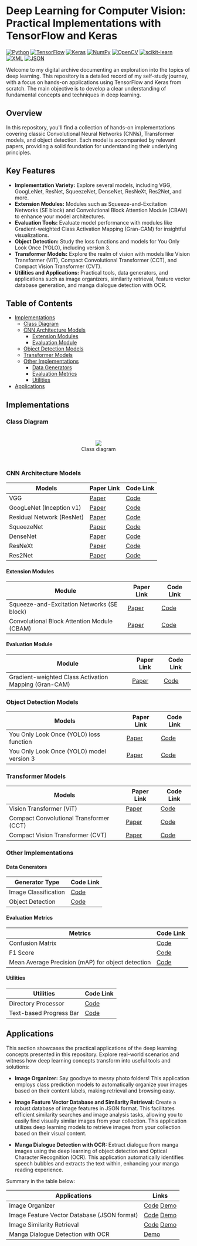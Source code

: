 # Deep Learning for Computer Vision: Practical Implementations with TensorFlow and Keras

[![Python](https://img.shields.io/badge/Python-3.8.12-blue.svg)](https://www.python.org/)
[![TensorFlow](https://img.shields.io/badge/TensorFlow-2.6.0-orange.svg)](https://www.tensorflow.org/)
[![Keras](https://img.shields.io/badge/Keras-blue.svg)](https://keras.io/)
[![NumPy](https://img.shields.io/badge/NumPy-blue.svg)](https://numpy.org/)
[![OpenCV](https://img.shields.io/badge/OpenCV-yellow.svg)](https://opencv.org/)
[![scikit-learn](https://img.shields.io/badge/scikit--learn-yellow.svg)](https://scikit-learn.org/)
[![XML](https://img.shields.io/badge/XML-grey.svg)](https://docs.python.org/3/library/xml.etree.elementtree.html)
[![JSON](https://img.shields.io/badge/JSON-grey.svg)](https://www.json.org/)

Welcome to my digital archive documenting an exploration into the topics of deep learning. This repository is a detailed record of my self-study journey, with a focus on hands-on applications using TensorFlow and Keras from scratch. The main objective is to develop a clear understanding of fundamental concepts and techniques in deep learning.

## Overview

In this repository, you'll find a collection of hands-on implementations covering classic Convolutional Neural Networks (CNNs), Transformer models, and object detection. Each model is accompanied by relevant papers, providing a solid foundation for understanding their underlying principles.

## Key Features
- **Implementation Variety:** Explore several models, including VGG, GoogLeNet, ResNet, SqueezeNet, DenseNet, ResNeXt, Res2Net, and more.
- **Extension Modules:** Modules such as Squeeze-and-Excitation Networks (SE block) and Convolutional Block Attention Module (CBAM) to enhance your model architectures.
- **Evaluation Tools:** Evaluate model performance with modules like Gradient-weighted Class Activation Mapping (Gran-CAM) for insightful visualizations.
- **Object Detection:** Study the loss functions and models for You Only Look Once (YOLO), including version 3.
- **Transformer Models:** Explore the realm of vision with models like Vision Transformer (ViT), Compact Convolutional Transformer (CCT), and Compact Vision Transformer (CVT).
- **Utilities and Applications:** Practical tools, data generators, and applications such as image organizers, similarity retrieval, feature vector database generation, and manga dialogue detection with OCR.

## Table of Contents
- [Implementations](#implementations)
  - [Class Diagram](#class-diagram)
  - [CNN Architecture Models](#cnn-architecture-models)
    - [Extension Modules](#extension-modules)
    - [Evaluation Module](#evaluation-module)
  - [Object Detection Models](#object-detection-models)
  - [Transformer Models](#transformer-models)
  - [Other Implementations](#other-implementations)
    - [Data Generators](#data-generators)
    - [Evaluation Metrics](#evaluation-metrics)
    - [Utilities](#utilities)
- [Applications](#applications)

## Implementations

### Class Diagram

<div style="display: flex; justify-content: center;">
  <div style="margin: 10px;">
    <figure style="text-align: center;">
      <img src="https://raw.githubusercontent.com/catptype/DeepLearning-SelfStudy/main/docs/Class%20Diagram.png" style="max-height:auto;width:auto">
      <figcaption>Class diagram</figcaption>
    </figure>
  </div>
</div>

### CNN Architecture Models

| Models                    | Paper Link                                      | Code Link         |
|---------------------------|-------------------------------------------------|-------------------|
| VGG                       | [Paper](https://arxiv.org/abs/1409.1556)        | [Code](https://github.com/catptype/DeepLearning-SelfStudy/blob/main/model/VGGModel.py)          |
| GoogLeNet (Inception v1)  | [Paper](https://arxiv.org/abs/1409.4842)        | [Code](https://github.com/catptype/DeepLearning-SelfStudy/blob/main/model/GooLeNetModel.py)          |
| Residual Network (ResNet) | [Paper](https://arxiv.org/abs/1512.03385)       | [Code](https://github.com/catptype/DeepLearning-SelfStudy/blob/main/model/ResnetModel.py)          |
| SqueezeNet                | [Paper](https://arxiv.org/abs/1602.07360)       | [Code](https://github.com/catptype/DeepLearning-SelfStudy/blob/main/model/SqueezeNetModel.py)          |
| DenseNet                  | [Paper](https://arxiv.org/abs/1608.06993)       | [Code](https://github.com/catptype/DeepLearning-SelfStudy/blob/main/model/DenseNetModel.py)          |
| ResNeXt                   | [Paper](https://arxiv.org/abs/1611.05431)       | [Code](https://github.com/catptype/DeepLearning-SelfStudy/blob/main/model/ResNeXtModel.py)          |
| Res2Net                   | [Paper](https://arxiv.org/abs/1904.01169)       | [Code](https://github.com/catptype/DeepLearning-SelfStudy/blob/main/model/Res2NetModel.py)          |

#### Extension Modules

| Module                    | Paper Link                                      | Code Link         |
|---------------------------|-------------------------------------------------|-------------------|
| Squeeze-and-Excitation Networks (SE block) | [Paper](https://arxiv.org/abs/1709.01507) | [Code](https://github.com/catptype/DeepLearning-SelfStudy/blob/main/model/extension/SE_Module.py) |
| Convolutional Block Attention Module (CBAM) | [Paper](https://arxiv.org/abs/1807.06521) | [Code](https://github.com/catptype/DeepLearning-SelfStudy/blob/main/model/extension/CBAM_Module.py) |

#### Evaluation Module

| Module                    | Paper Link                                      | Code Link         |
|---------------------------|-------------------------------------------------|-------------------|
| Gradient-weighted Class Activation Mapping (Gran-CAM) | [Paper](https://arxiv.org/abs/1610.02391) | [Code](https://github.com/catptype/DeepLearning-SelfStudy/blob/main/module/evaluate/GranCAM.py) |

### Object Detection Models

| Models                   | Paper Link                                      | Code Link         |
|--------------------------|-------------------------------------------------|-------------------|
| You Only Look Once (YOLO) loss function | [Paper](https://arxiv.org/abs/1506.02640)        | [Code](https://github.com/catptype/DeepLearning-SelfStudy/blob/main/module/loss/YOLOLoss.py)          |
| You Only Look Once (YOLO) model version 3 | [Paper](https://arxiv.org/abs/1804.02767)        | [Code](https://github.com/catptype/DeepLearning-SelfStudy/blob/main/model/YOLOv3.py)          |

### Transformer Models

| Models                   | Paper Link                                      | Code Link         |
|--------------------------|-------------------------------------------------|-------------------|
| Vision Transformer (ViT) | [Paper](https://arxiv.org/abs/2010.11929)     | [Code](https://github.com/catptype/DeepLearning-SelfStudy/blob/main/model/VisionTransformer.py) |
| Compact Convolutional Transformer (CCT) | [Paper](https://arxiv.org/abs/2104.05704) | [Code](https://github.com/catptype/DeepLearning-SelfStudy/blob/main/model/CompactConvolutionalTransformer.py) |
| Compact Vision Transformer (CVT) | [Paper](https://arxiv.org/abs/2104.05704) | [Code](https://github.com/catptype/DeepLearning-SelfStudy/blob/main/model/CompactVisionTransformer.py) |

### Other Implementations

#### Data Generators

| Generator Type           | Code Link         |
|--------------------------|-------------------|
| Image Classification     | [Code](https://github.com/catptype/DeepLearning-SelfStudy/tree/main/module/image_classification) |
| Object Detection         | [Code](https://github.com/catptype/DeepLearning-SelfStudy/tree/main/module/object_detection) |

#### Evaluation Metrics

| Metrics                   | Code Link         |
|---------------------------|-------------------|
| Confusion Matrix | [Code](https://github.com/catptype/DeepLearning-SelfStudy/blob/main/module/evaluate/ConfusionMatrix.py) |
| F1 Score | [Code](https://github.com/catptype/DeepLearning-SelfStudy/blob/main/module/metric/F1Score.py) |
| Mean Average Precision (mAP) for object detection | [Code](https://github.com/catptype/DeepLearning-SelfStudy/blob/main/module/metric/MeanAveragePrecision.py) |

#### Utilities

| Utilities                 | Code Link         |
|---------------------------|-------------------|
| Directory Processor | [Code](https://github.com/catptype/DeepLearning-SelfStudy/blob/main/module/utility/DirectoryProcessor.py) |
| Text-based Progress Bar | [Code](https://github.com/catptype/DeepLearning-SelfStudy/blob/main/module/utility/TextProgressBar.py) |

## Applications

This section showcases the practical applications of the deep learning concepts presented in this repository. Explore real-world scenarios and witness how deep learning concepts transform into useful tools and solutions:

- **Image Organizer:** Say goodbye to messy photo folders! This application employs class prediction models to automatically organize your images based on their content labels, making retrieval and browsing easy.

- **Image Feature Vector Database and Similarity Retrieval:** Create a robust database of image features in JSON format. This facilitates efficient similarity searches and image analysis tasks, allowing you to easily find visually similar images from your collection. This application utilizes deep learning models to retrieve images from your collection based on their visual content.

- **Manga Dialogue Detection with OCR:** Extract dialogue from manga images using the deep learning of object detection and Optical Character Recognition (OCR). This application automatically identifies speech bubbles and extracts the text within, enhancing your manga reading experience.

Summary in the table below:

| Applications              | Links         |
|---------------------------|-------------------|
| Image Organizer | [Code](https://github.com/catptype/DeepLearning-SelfStudy/blob/main/module/application/ImageOrganizer.py) [Demo](https://github.com/catptype/DeepLearning-SelfStudy/blob/main/Application%20-%20Image%20Organzier.ipynb)|
| Image Feature Vector Database (JSON format) | [Code](https://github.com/catptype/DeepLearning-SelfStudy/blob/main/module/application/ImageFeatureExtractor.py) [Demo](https://github.com/catptype/DeepLearning-SelfStudy/blob/main/Application%20-%20Image%20Similarity.ipynb) |
| Image Similarity Retrieval | [Code](https://github.com/catptype/DeepLearning-SelfStudy/blob/main/module/application/ImageSimilarity.py) [Demo](https://github.com/catptype/DeepLearning-SelfStudy/blob/main/Application%20-%20Image%20Similarity.ipynb) |
| Manga Dialogue Detection with OCR | [Demo](https://github.com/catptype/DeepLearning-SelfStudy/blob/main/Application%20-%20Manga%20Dialogue%20Detection%20with%20OCR.ipynb) |